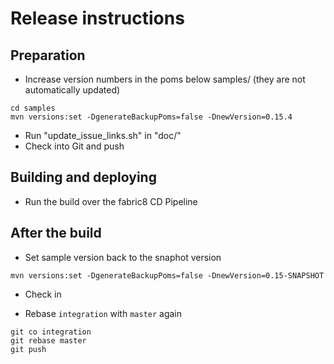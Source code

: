 
# Release instructions

## Preparation

* Increase version numbers in the poms below samples/ (they are not automatically updated)

```
cd samples
mvn versions:set -DgenerateBackupPoms=false -DnewVersion=0.15.4
```

* Run "update_issue_links.sh" in "doc/"
* Check into Git and push

## Building and deploying

* Run the build over the fabric8 CD Pipeline 

## After the build

* Set sample version back to the snaphot version

```
mvn versions:set -DgenerateBackupPoms=false -DnewVersion=0.15-SNAPSHOT
```

* Check in

* Rebase `integration` with `master` again

```
git co integration
git rebase master
git push
```
